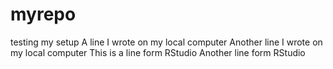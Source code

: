 # myrepo
testing my setup
A line I wrote on my local computer
Another line I wrote on my local computer
This is a line form RStudio
Another line form RStudio
